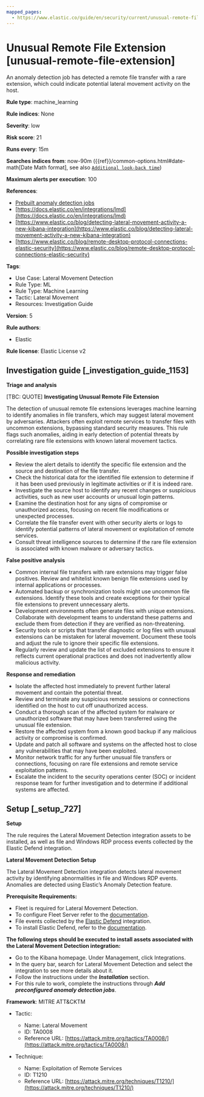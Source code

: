 ```yaml
---
mapped_pages:
  - https://www.elastic.co/guide/en/security/current/unusual-remote-file-extension.html
---
```


# Unusual Remote File Extension [unusual-remote-file-extension]

An anomaly detection job has detected a remote file transfer with a rare extension, which could indicate potential lateral movement activity on the host.

**Rule type**: machine_learning

**Rule indices**: None

**Severity**: low

**Risk score**: 21

**Runs every**: 15m

**Searches indices from**: now-90m ({{ref}}/common-options.html#date-math[Date Math format], see also [`Additional look-back time`](docs-content://solutions/security/detect-and-alert/create-detection-rule.md#rule-schedule))

**Maximum alerts per execution**: 100

**References**:

* [Prebuilt anomaly detection jobs](docs-content://reference/security/prebuilt-anomaly-detection-jobs.md)
* [https://docs.elastic.co/en/integrations/lmd](https://docs.elastic.co/en/integrations/lmd)
* [https://www.elastic.co/blog/detecting-lateral-movement-activity-a-new-kibana-integration](https://www.elastic.co/blog/detecting-lateral-movement-activity-a-new-kibana-integration)
* [https://www.elastic.co/blog/remote-desktop-protocol-connections-elastic-security](https://www.elastic.co/blog/remote-desktop-protocol-connections-elastic-security)

**Tags**:

* Use Case: Lateral Movement Detection
* Rule Type: ML
* Rule Type: Machine Learning
* Tactic: Lateral Movement
* Resources: Investigation Guide

**Version**: 5

**Rule authors**:

* Elastic

**Rule license**: Elastic License v2

## Investigation guide [_investigation_guide_1153]

**Triage and analysis**

[TBC: QUOTE]
**Investigating Unusual Remote File Extension**

The detection of unusual remote file extensions leverages machine learning to identify anomalies in file transfers, which may suggest lateral movement by adversaries. Attackers often exploit remote services to transfer files with uncommon extensions, bypassing standard security measures. This rule flags such anomalies, aiding in early detection of potential threats by correlating rare file extensions with known lateral movement tactics.

**Possible investigation steps**

* Review the alert details to identify the specific file extension and the source and destination of the file transfer.
* Check the historical data for the identified file extension to determine if it has been used previously in legitimate activities or if it is indeed rare.
* Investigate the source host to identify any recent changes or suspicious activities, such as new user accounts or unusual login patterns.
* Examine the destination host for any signs of compromise or unauthorized access, focusing on recent file modifications or unexpected processes.
* Correlate the file transfer event with other security alerts or logs to identify potential patterns of lateral movement or exploitation of remote services.
* Consult threat intelligence sources to determine if the rare file extension is associated with known malware or adversary tactics.

**False positive analysis**

* Common internal file transfers with rare extensions may trigger false positives. Review and whitelist known benign file extensions used by internal applications or processes.
* Automated backup or synchronization tools might use uncommon file extensions. Identify these tools and create exceptions for their typical file extensions to prevent unnecessary alerts.
* Development environments often generate files with unique extensions. Collaborate with development teams to understand these patterns and exclude them from detection if they are verified as non-threatening.
* Security tools or scripts that transfer diagnostic or log files with unusual extensions can be mistaken for lateral movement. Document these tools and adjust the rule to ignore their specific file extensions.
* Regularly review and update the list of excluded extensions to ensure it reflects current operational practices and does not inadvertently allow malicious activity.

**Response and remediation**

* Isolate the affected host immediately to prevent further lateral movement and contain the potential threat.
* Review and terminate any suspicious remote sessions or connections identified on the host to cut off unauthorized access.
* Conduct a thorough scan of the affected system for malware or unauthorized software that may have been transferred using the unusual file extension.
* Restore the affected system from a known good backup if any malicious activity or compromise is confirmed.
* Update and patch all software and systems on the affected host to close any vulnerabilities that may have been exploited.
* Monitor network traffic for any further unusual file transfers or connections, focusing on rare file extensions and remote service exploitation patterns.
* Escalate the incident to the security operations center (SOC) or incident response team for further investigation and to determine if additional systems are affected.


## Setup [_setup_727]

**Setup**

The rule requires the Lateral Movement Detection integration assets to be installed, as well as file and Windows RDP process events collected by the Elastic Defend integration.

**Lateral Movement Detection Setup**

The Lateral Movement Detection integration detects lateral movement activity by identifying abnormalities in file and Windows RDP events. Anomalies are detected using Elastic’s Anomaly Detection feature.

**Prerequisite Requirements:**

* Fleet is required for Lateral Movement Detection.
* To configure Fleet Server refer to the [documentation](docs-content://reference/ingestion-tools/fleet/fleet-server.md).
* File events collected by the [Elastic Defend](https://docs.elastic.co/en/integrations/endpoint) integration.
* To install Elastic Defend, refer to the [documentation](docs-content://solutions/security/configure-elastic-defend/install-elastic-defend.md).

**The following steps should be executed to install assets associated with the Lateral Movement Detection integration:**

* Go to the Kibana homepage. Under Management, click Integrations.
* In the query bar, search for Lateral Movement Detection and select the integration to see more details about it.
* Follow the instructions under the ***Installation*** section.
* For this rule to work, complete the instructions through ***Add preconfigured anomaly detection jobs***.

**Framework**: MITRE ATT&CKTM

* Tactic:

    * Name: Lateral Movement
    * ID: TA0008
    * Reference URL: [https://attack.mitre.org/tactics/TA0008/](https://attack.mitre.org/tactics/TA0008/)

* Technique:

    * Name: Exploitation of Remote Services
    * ID: T1210
    * Reference URL: [https://attack.mitre.org/techniques/T1210/](https://attack.mitre.org/techniques/T1210/)



